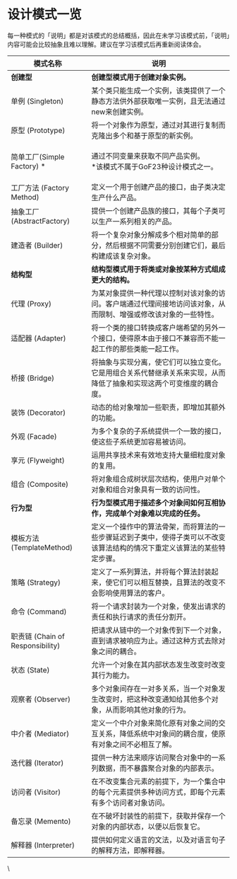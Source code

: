 # 设计模式一览

每一种模式的「说明」都是对该模式的总结概括，因此在未学习该模式前，「说明」内容可能会比较抽象且难以理解。建议在学习该模式后再重新阅读体会。

| 模式名称                          | 说明                                                            |
| ----------------------------- | ------------------------------------------------------------- |
| **创建型**                       | **创建型模式用于创建对象实例。**                                            |
| 单例 (Singleton)                | 某个类只能生成一个实例，该类提供了一个静态方法供外部获取唯一实例，且无法通过new来创建实例。               |
| 原型 (Prototype)                | 将一个对象作为原型，通过对其进行复制而克隆出多个和基于原型的新实例。                            |
| 简单工厂(Simple Factory) \*       | <p>通过不同变量来获取不同产品实例。<br>*该模式不属于GoF23种设计模式之一。</p>               |
| 工厂方法 (Factory Method)         | 定义一个用于创建产品的接口，由子类决定生产什么产品。                                    |
| 抽象工厂 (AbstractFactory)        | 提供一个创建产品族的接口，其每个子类可以生产一系列相关的产品。                               |
| 建造者 (Builder)                 | 将一个复杂对象分解成多个相对简单的部分，然后根据不同需要分别创建它们，最后构建成该复杂对象。                |
| **结构型**                       | **结构型模式用于将类或对象按某种方式组成更大的结构。**                                 |
| 代理 (Proxy)                    | 为某对象提供一种代理以控制对该对象的访问。客户端通过代理间接地访问该对象，从而限制、增强或修改该对象的一些特性。      |
| 适配器 (Adapter)                 | 将一个类的接口转换成客户端希望的另外一个接口，使得原本由于接口不兼容而不能一起工作的那些类能一起工作。           |
| 桥接 (Bridge)                   | 将抽象与实现分离，使它们可以独立变化。它是用组合关系代替继承关系来实现，从而降低了抽象和实现这两个可变维度的耦合度。    |
| 装饰 (Decorator)                | 动态的给对象增加一些职责，即增加其额外的功能。                                       |
| 外观 (Facade)                   | 为多个复杂的子系统提供一个一致的接口，使这些子系统更加容易被访问。                             |
| 享元 (Flyweight)                | 运用共享技术来有效地支持大量细粒度对象的复用。                                       |
| 组合 (Composite)                | 将对象组合成树状层次结构，使用户对单个对象和组合对象具有一致的访问性。                           |
| **行为型**                       | **行为型模式用于描述多个对象间如何互相协作，完成单个对象难以完成的任务。**                       |
| 模板方法 (TemplateMethod)         | 定义一个操作中的算法骨架，而将算法的一些步骤延迟到子类中，使得子类可以不改变该算法结构的情况下重定义该算法的某些特定步骤。 |
| 策略 (Strategy)                 | 定义了一系列算法，并将每个算法封装起来，使它们可以相互替换，且算法的改变不会影响使用算法的客户。              |
| 命令 (Command)                  | 将一个请求封装为一个对象，使发出请求的责任和执行请求的责任分割开。                             |
| 职责链 (Chain of Responsibility) | 把请求从链中的一个对象传到下一个对象，直到请求被响应为止。通过这种方式去除对象之间的耦合。                 |
| 状态 (State)                    | 允许一个对象在其内部状态发生改变时改变其行为能力。                                     |
| 观察者 (Observer)                | 多个对象间存在一对多关系，当一个对象发生改变时，把这种改变通知给其他多个对象，从而影响其他对象的行为。           |
| 中介者 (Mediator)                | 定义一个中介对象来简化原有对象之间的交互关系，降低系统中对象间的耦合度，使原有对象之间不必相互了解。            |
| 迭代器 (Iterator)                | 提供一种方法来顺序访问聚合对象中的一系列数据，而不暴露聚合对象的内部表示。                         |
| 访问者 (Visitor)                 | 在不改变集合元素的前提下，为一个集合中的每个元素提供多种访问方式，即每个元素有多个访问者对象访问。             |
| 备忘录 (Memento)                 | 在不破坏封装性的前提下，获取并保存一个对象的内部状态，以便以后恢复它。                           |
| 解释器 (Interpreter)             | 提供如何定义语言的文法，以及对语言句子的解释方法，即解释器。                                |

\
